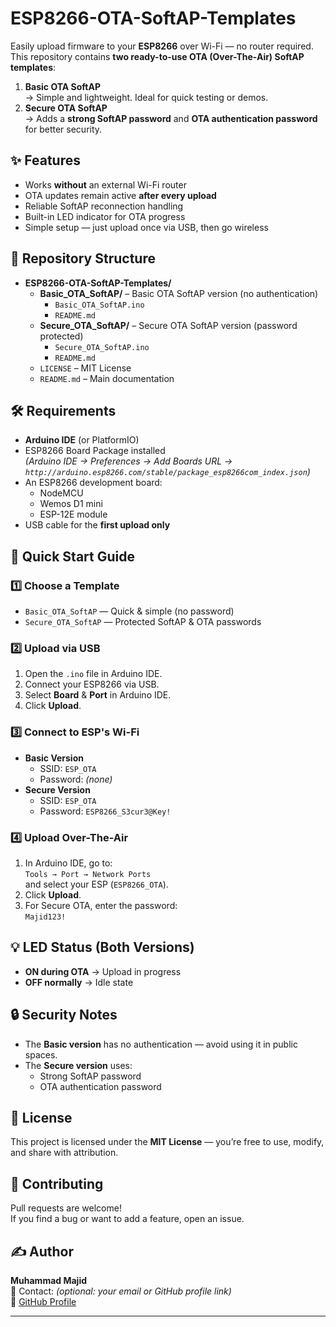 # ESP8266-OTA-SoftAP-Templates

Easily upload firmware to your **ESP8266** over Wi-Fi — no router required.  
This repository contains **two ready-to-use OTA (Over-The-Air) SoftAP templates**:

1. **Basic OTA SoftAP**  
   → Simple and lightweight. Ideal for quick testing or demos.  
2. **Secure OTA SoftAP**  
   → Adds a **strong SoftAP password** and **OTA authentication password** for better security.


## ✨ Features
- Works **without** an external Wi-Fi router
- OTA updates remain active **after every upload**
- Reliable SoftAP reconnection handling
- Built-in LED indicator for OTA progress
- Simple setup — just upload once via USB, then go wireless


## 📂 Repository Structure
- **ESP8266-OTA-SoftAP-Templates/**
  - **Basic_OTA_SoftAP/** – Basic OTA SoftAP version (no authentication)  
    - `Basic_OTA_SoftAP.ino`  
    - `README.md`
  - **Secure_OTA_SoftAP/** – Secure OTA SoftAP version (password protected)  
    - `Secure_OTA_SoftAP.ino`  
    - `README.md`
  - `LICENSE` – MIT License  
  - `README.md` – Main documentation


## 🛠 Requirements
- **Arduino IDE** (or PlatformIO)
- ESP8266 Board Package installed  
  *(Arduino IDE → Preferences → Add Boards URL → `http://arduino.esp8266.com/stable/package_esp8266com_index.json`)*
- An ESP8266 development board:
  - NodeMCU
  - Wemos D1 mini
  - ESP-12E module  
- USB cable for the **first upload only**


## 🚀 Quick Start Guide

### 1️⃣ Choose a Template
- `Basic_OTA_SoftAP` — Quick & simple (no password)
- `Secure_OTA_SoftAP` — Protected SoftAP & OTA passwords

### 2️⃣ Upload via USB
1. Open the `.ino` file in Arduino IDE.
2. Connect your ESP8266 via USB.
3. Select **Board** & **Port** in Arduino IDE.
4. Click **Upload**.

### 3️⃣ Connect to ESP's Wi-Fi
- **Basic Version**  
  - SSID: `ESP_OTA`  
  - Password: *(none)*  
- **Secure Version**  
  - SSID: `ESP_OTA`  
  - Password: `ESP8266_S3cur3@Key!`

### 4️⃣ Upload Over-The-Air
1. In Arduino IDE, go to:  
   `Tools → Port → Network Ports`  
   and select your ESP (`ESP8266_OTA`).
2. Click **Upload**.
3. For Secure OTA, enter the password:  
   `Majid123!`


## 💡 LED Status (Both Versions)
- **ON during OTA** → Upload in progress  
- **OFF normally** → Idle state


## 🔒 Security Notes
- The **Basic version** has no authentication — avoid using it in public spaces.
- The **Secure version** uses:
  - Strong SoftAP password
  - OTA authentication password


## 📜 License
This project is licensed under the **MIT License** — you’re free to use, modify, and share with attribution.


## 🤝 Contributing
Pull requests are welcome!  
If you find a bug or want to add a feature, open an issue.


## ✍️ Author
**Muhammad Majid**  
📧 Contact: *(optional: your email or GitHub profile link)*  
💼 [GitHub Profile](https://github.com/majid-3)

---

